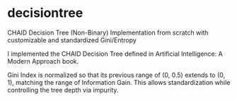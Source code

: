 # decisiontree
CHAID Decision Tree (Non-Binary)  Implementation from scratch with customizable and standardized Gini/Entropy

I implemented the CHAID Decision Tree defined in Artificial Intelligence: A Modern Approach book.

Gini Index is normalized so that its previous range of (0, 0.5) extends to (0, 1), matching the range of Information Gain. This allows standardization while controlling the tree depth via impurity.

